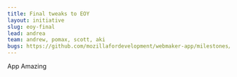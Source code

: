```yaml
---
title: Final tweaks to EOY
layout: initiative
slug: eoy-final
lead: andrea
team: andrew, pomax, scott, aki
bugs: https://github.com/mozillafordevelopment/webmaker-app/milestones/Work%20Week
---
```


App Amazing
